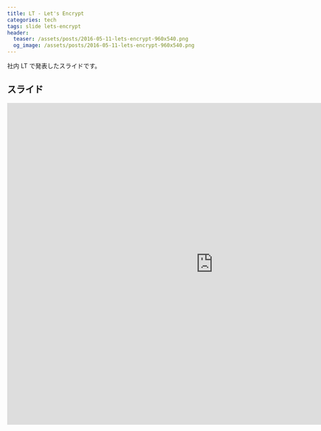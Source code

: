 ```yaml
---
title: LT - Let's Encrypt
categories: tech
tags: slide lets-encrypt
header:
  teaser: /assets/posts/2016-05-11-lets-encrypt-960x540.png
  og_image: /assets/posts/2016-05-11-lets-encrypt-960x540.png
---
```


社内 LT で発表したスライドです。

<!--more-->

## スライド

<iframe src="https://docs.google.com/presentation/d/e/2PACX-1vQ7zUzf5j1G1FGz9W3-PIwrF75fQr4apUrgkumJIIoWeWmgEAbTypmsg2PXVHeQ2pxOBq0me2HKTMhr/embed?start=false&loop=false&delayms=3000" frameborder="0" width="960" height="749" allowfullscreen="true" mozallowfullscreen="true" webkitallowfullscreen="true"></iframe>
